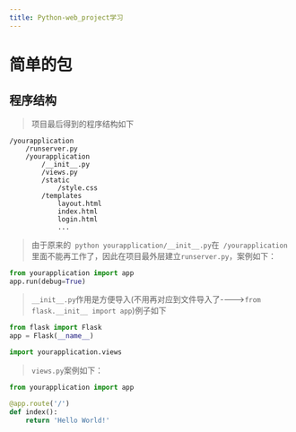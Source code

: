 ```yaml
---
title: Python-web_project学习
---
```


# 简单的包
## 程序结构
> 项目最后得到的程序结构如下
``` shell
/yourapplication
    /runserver.py
    /yourapplication
        /__init__.py
        /views.py
        /static
            /style.css
        /templates
            layout.html
            index.html
            login.html
            ...
```
> 由于原来的` python yourapplication/__init__.py`在` /yourapplication`里面不能再工作了，因此在项目最外层建立`runserver.py`，案例如下：
``` python
from yourapplication import app
app.run(debug=True)
```
>  `__init__.py`作用是方便导入(不用再对应到文件导入了---->`from flask.__init__ import app`)例子如下
``` python
from flask import Flask
app = Flask(__name__)

import yourapplication.views
```
> ` views.py `案例如下：
``` python
from yourapplication import app

@app.route('/')
def index():
    return 'Hello World!'
```
## 